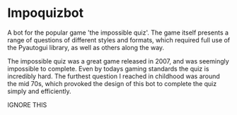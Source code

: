 # Impoquizbot

A bot for the popular game 'the impossible quiz'.  The game itself presents a range of questions of different styles and formats, which required full use of the Pyautogui library, as well as others along the way.

The impossible quiz was a great game released in 2007, and was seemingly impossible to complete.  Even by todays gaming standards the quiz is incredibly hard.  The furthest question I reached in childhood was around the mid 70s, which provoked the design of this bot to complete the quiz simply and efficiently.

IGNORE THIS